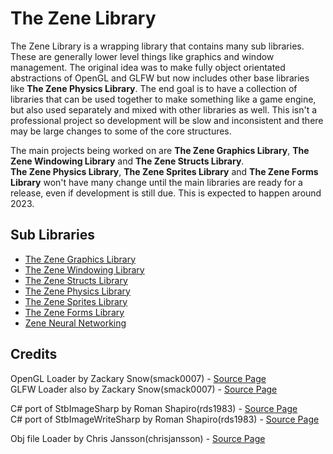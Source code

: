 # The Zene Library

The Zene Library is a wrapping library that contains many sub libraries. These are generally lower level things like graphics and window management.
The original idea was to make fully object orientated abstractions of OpenGL and GLFW but now includes other base libraries like **The Zene Physics Library**.
The end goal is to have a collection of libraries that can be used together to make something like a game engine, but also used separately and mixed with other libraries as well.
This isn't a professional project so development will be slow and inconsistent and there may be large changes to some of the core structures.</br>

The main projects being worked on are **The Zene Graphics Library**, **The Zene Windowing Library** and **The Zene Structs Library**.</br>
**The Zene Physics Library**, **The Zene Sprites Library** and **The Zene Forms Library** won't have many change until the main libraries are ready for a release, even if development is still due.
This is expected to happen around 2023.

## Sub Libraries

 - [The Zene Graphics Library](./Graphics)</br>
 - [The Zene Windowing Library](./Windowing)</br>
 - [The Zene Structs Library](./Structs)</br>
 - [The Zene Physics Library](./Physics)</br>
 - [The Zene Sprites Library](./Sprites)</br>
 - [The Zene Forms Library](./Forms)</br>
 - [Zene Neural Networking](./Evolution)</br>

## Credits

OpenGL Loader by Zackary Snow(smack0007) - [Source Page](https://github.com/smack0007/GLDotNet)</br>
GLFW Loader also by Zackary Snow(smack0007) - [Source Page](https://github.com/smack0007/GLFWDotNet)</br>

C# port of StbImageSharp by Roman Shapiro(rds1983) - [Source Page](https://github.com/StbSharp/StbImageSharp)</br>
C# port of StbImageWriteSharp by Roman Shapiro(rds1983) - [Source Page](https://github.com/StbSharp/StbImageWriteSharp)</br>

Obj file Loader by Chris Jansson(chrisjansson) - [Source Page](https://github.com/chrisjansson/ObjLoader)</br>
